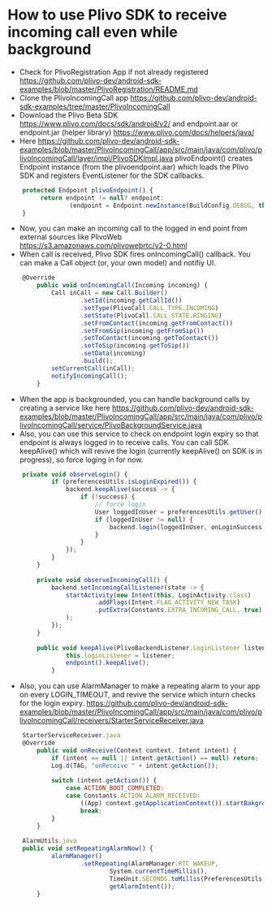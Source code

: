 # How to use Plivo SDK to receive incoming call even while background
- Check for PlivoRegistration App if not already registered https://github.com/plivo-dev/android-sdk-examples/blob/master/PlivoRegistration/README.md
- Clone the PlivoIncomingCall app https://github.com/plivo-dev/android-sdk-examples/tree/master/PlivoIncomingCall
- Download the Plivo Beta SDK https://www.plivo.com/docs/sdk/android/v2/ and endpoint.aar or endpoint.jar (helper library) https://www.plivo.com/docs/helpers/java/
- Here https://github.com/plivo-dev/android-sdk-examples/blob/master/PlivoIncomingCall/app/src/main/java/com/plivo/plivoIncomingCall/layer/impl/PlivoSDKImpl.java plivoEndpoint() creates Endpoint instance (from the plivoendpoint.aar) which loads the Plivo SDK and registers EventListener for the SDK callbacks.
```javascript
    protected Endpoint plivoEndpoint() {
         return endpoint != null? endpoint:
                 (endpoint = Endpoint.newInstance(BuildConfig.DEBUG, this));
    }
```

- Now, you can make an incoming call to the logged in end point from external sources like PlivoWeb https://s3.amazonaws.com/plivowebrtc/v2-0.html
- When call is received, Plivo SDK fires onIncomingCall() callback. You can make a Call object (or, your own model) and notifiy UI.
```javascript
    @Override
        public void onIncomingCall(Incoming incoming) {
            Call inCall = new Call.Builder()
                    .setId(incoming.getCallId())
                    .setType(PlivoCall.CALL_TYPE.INCOMING)
                    .setState(PlivoCall.CALL_STATE.RINGING)
                    .setFromContact(incoming.getFromContact())
                    .setFromSip(incoming.getFromSip())
                    .setToContact(incoming.getToContact())
                    .setToSip(incoming.getToSip())
                    .setData(incoming)
                    .build();
            setCurrentCall(inCall);
            notifyIncomingCall();
        }
```

- When the app is backgrounded, you can handle background calls by creating a service like here https://github.com/plivo-dev/android-sdk-examples/blob/master/PlivoIncomingCall/app/src/main/java/com/plivo/plivoIncomingCall/service/PlivoBackgroundService.java
- Also, you can use this service to check on endpoint login expiry so that endpoint is always logged in to receive calls. You can call SDK keepAlive() which will revive the login (currently keepAlive() on SDK is in progress), so force loging in for now.
```javascript
    private void observeLogin() {
            if (preferencesUtils.isLoginExpired()) {
                backend.keepAlive(success -> {
                    if (!success) {
                        // force login
                        User loggedInUser = preferencesUtils.getUser();
                        if (loggedInUser != null) {
                            backend.login(loggedInUser, onLoginSuccess -> {});
                        }
                    }
                });
            }
        }
    
        private void observeIncomingCall() {
            backend.setIncomingCallListener(state -> {
                startActivity(new Intent(this, LoginActivity.class)
                        .addFlags(Intent.FLAG_ACTIVITY_NEW_TASK)
                        .putExtra(Constants.EXTRA_INCOMING_CALL, true)
                );
            });
        }
        
        public void keepAlive(PlivoBackendListener.LoginListener listener) {
                this.loginListener = listener;
                endpoint().keepAlive();
            }
```

- Also, you can use AlarmManager to make a repeating alarm to your app on every LOGIN_TIMEOUT, and revive the service which inturn checks for the login expiry. https://github.com/plivo-dev/android-sdk-examples/blob/master/PlivoIncomingCall/app/src/main/java/com/plivo/plivoIncomingCall/receivers/StarterServiceReceiver.java
```javascript
    StarterServiceReceiver.java
    @Override
        public void onReceive(Context context, Intent intent) {
            if (intent == null || intent.getAction() == null) return;
            Log.d(TAG, "onReceive " + intent.getAction());
    
            switch (intent.getAction()) {
                case ACTION_BOOT_COMPLETED:
                case Constants.ACTION_ALARM_RECEIVED:
                    ((App) context.getApplicationContext()).startBakgroundService();
                    break;
            }
        }
        
    AlarmUtils.java
    public void setRepeatingAlarmNow() {
            alarmManager()
                    .setRepeating(AlarmManager.RTC_WAKEUP,
                            System.currentTimeMillis(),
                            TimeUnit.SECONDS.toMillis(PreferencesUtils.LOGIN_TIMEOUT),
                            getAlarmIntent());
        }
```


